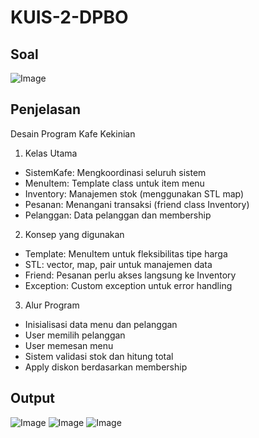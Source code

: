# KUIS-2-DPBO

## Soal
![Image](https://github.com/user-attachments/assets/d583ed2f-250d-4c64-86fe-d2a0402eff8e)

## Penjelasan
Desain Program Kafe Kekinian 
1. Kelas Utama 
- SistemKafe: Mengkoordinasi seluruh sistem 
- MenuItem<T>: Template class untuk item menu 
- Inventory: Manajemen stok (menggunakan STL map) 
- Pesanan: Menangani transaksi (friend class Inventory) 
- Pelanggan: Data pelanggan dan membership 
2. Konsep yang digunakan 
- Template: MenuItem untuk fleksibilitas tipe harga 
- STL: vector, map, pair untuk manajemen data 
- Friend: Pesanan perlu akses langsung ke Inventory 
- Exception: Custom exception untuk error handling 
3. Alur Program 
- Inisialisasi data menu dan pelanggan 
- User memilih pelanggan 
- User memesan menu 
- Sistem validasi stok dan hitung total 
- Apply diskon berdasarkan membership

## Output
![Image](https://github.com/user-attachments/assets/2356175f-43ac-4d13-8431-9a99625cfaf5)
![Image](https://github.com/user-attachments/assets/d1d02fd5-4e06-4eef-9a5c-d548bef84c12)
![Image](https://github.com/user-attachments/assets/c6813290-cc5f-4b00-96b3-efd31556c887)
